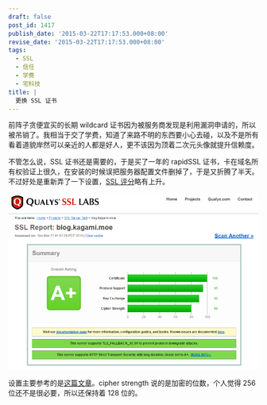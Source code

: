```yaml
---
draft: false
post_id: 1417
publish_date: '2015-03-22T17:17:53.000+08:00'
revise_date: '2015-03-22T17:17:53.000+08:00'
tags:
  - SSL
  - 信任
  - 学费
  - 宅科技
title: |
  更换 SSL 证书
---
```


前阵子贪便宜买的长期 wildcard 证书因为被服务商发现是利用漏洞申请的，所以被吊销了。我相当于交了学费，知道了来路不明的东西要小心去碰，以及不是所有看着道貌岸然可以亲近的人都是好人，更不该因为顶着二次元头像就提升信赖度。

不管怎么说，SSL 证书还是需要的，于是买了一年的 rapidSSL 证书，卡在域名所有权验证上很久，在安装的时候误把服务器配置文件删掉了，于是又折腾了半天。不过好处是重新弄了一下设置，[SSL 评分](https://www.ssllabs.com/ssltest/analyze.html?d=blog.kagami.moe)略有上升。

![2015-03-22-17_05_38-SSL-Server-Test_-blog.kagami.moe-Powered-by-Qualys-SSL-Labs](2015-03-22-17_05_38-SSL-Server-Test_-blog.kagami.moe-Powered-by-Qualys-SSL-Labs.png)

设置主要参考的是[这篇文章](https://raymii.org/s/tutorials/Strong_SSL_Security_On_nginx.html)。cipher strength 说的是加密的位数，个人觉得 256 位还不是很必要，所以还保持着 128 位的。
